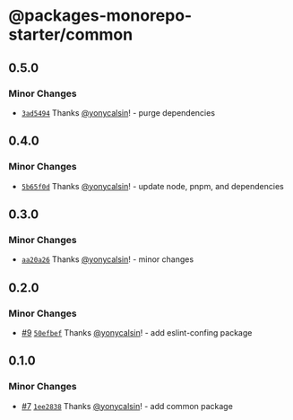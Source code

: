 # @packages-monorepo-starter/common

## 0.5.0

### Minor Changes

- [`3ad5494`](https://github.com/yonycalsin/packages-monorepo-starter/commit/3ad54943dc6a4f92796cd51ca0d1310ecdeb9f1f) Thanks [@yonycalsin](https://github.com/yonycalsin)! - purge dependencies

## 0.4.0

### Minor Changes

- [`5b65f0d`](https://github.com/yonycalsin/packages-monorepo-starter/commit/5b65f0d9f242a9c1e607fdfc17e7720a55e0a709) Thanks [@yonycalsin](https://github.com/yonycalsin)! - update node, pnpm, and dependencies

## 0.3.0

### Minor Changes

- [`aa20a26`](https://github.com/yonycalsin/packages-monorepo-starter/commit/aa20a269a250e6453097892775c1dd780892939e) Thanks [@yonycalsin](https://github.com/yonycalsin)! - minor changes

## 0.2.0

### Minor Changes

- [#9](https://github.com/yonycalsin/packages-monorepo-starter/pull/9) [`50efbef`](https://github.com/yonycalsin/packages-monorepo-starter/commit/50efbefa67a0e562a5ffbdff4a13ce258d255d46) Thanks [@yonycalsin](https://github.com/yonycalsin)! - add eslint-confing package

## 0.1.0

### Minor Changes

- [#7](https://github.com/yonycalsin/packages-monorepo-starter/pull/7) [`1ee2838`](https://github.com/yonycalsin/packages-monorepo-starter/commit/1ee2838e4e2cbbd19058b4384254845f4da2ae33) Thanks [@yonycalsin](https://github.com/yonycalsin)! - add common package
